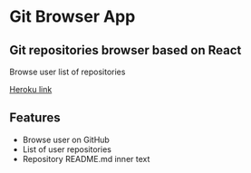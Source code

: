 # Git Browser App

## Git repositories browser based on React

Browse user list of repositories

[Heroku link](https://skillcrucial-12week-1.herokuapp.com/)

## Features

* Browse user on GitHub
* List of user repositories
* Repository README.md inner text


